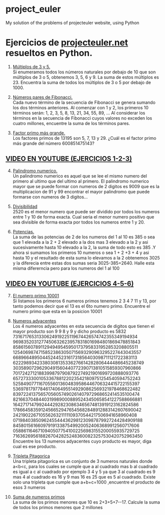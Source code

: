 # project_euler
My solution of the problems of projecteuler website, using Python

# Ejercicios de [projecteuler.net](https://projecteuler.net) resueltos en Python.

1. [Múltiplos de 3 y 5.](https://gitlab.com/1solo4free/proyectoeuler/-/blob/master/projectEULER-1.py)\
Si enumeramos todos los números naturales por debajo de 10 que son múltiplos de 3 o 5, obtenemos 3, 5, 6 y 9. La suma de estos múltiplos es 23. Encuentra la suma de todos los múltiplos de 3 o 5 por debajo de 1000.

2. [Números pares de Fibonacci.](https://gitlab.com/1solo4free/proyectoeuler/-/blob/master/projectEULER-2.py)\
Cada nuevo término de la secuencia de Fibonacci se genera sumando los dos términos anteriores. Al comenzar con 1 y 2, los primeros 10 términos serán: 1, 2, 3, 5, 8, 13, 21, 34, 55, 89, ... Al considerar los términos en la secuencia de Fibonacci cuyos valores no exceden los cuatro millones, encuentre la suma de los términos pares.

3. [Factor primo más grande.](https://gitlab.com/1solo4free/proyectoeuler/-/blob/master/projectEULER-3.py)\
Los factores primos de 13195 son 5, 7, 13 y 29. ¿Cuál es el factor primo más grande del número 600851475143?

## [VIDEO EN YOUTUBE (EJERCICIOS 1-2-3)](https://youtu.be/e-M78ZXf7Bc)

4. [Palindromo numerico.](https://gitlab.com/1solo4free/proyectoeuler/-/blob/master/projectEULER-4.py)\
Un palindromo numerico es aquel que se lee el mismo numero del primero al ultimo que del ultimo al primero. El palindromo numerico mayor que se puede formar con numeros de 2 digitos es 9009 que es la multiplicacion de 91 y 99 encontrar el mayor palindromo que puede formarse con numeros de 3 digitos...

5.  [Divisibilidad](https://gitlab.com/1solo4free/proyectoeuler/-/blob/master/projectEULER-5.py)\
2520 es el menor numero que puede ser dividido por todos los numeros entre 1 y 10 de forma exacta. Cual seria el menor numero positivo que sea divisible de forma exacta por todos los numeros entre 1 y 20.

6. [Potencias.](https://gitlab.com/1solo4free/proyectoeuler/-/blob/master/projectEULER-6.py)\
La suma de las potencias de 2 de los numeros del 1 al 10 es 385 o sea que 1 elevada a la 2 + 2 elevado a la dos mas 3 elevado a la 2 y asi sucesivamente hasta 10 elevado a la 2, la suma de todo esto es 385 .Y ahora si sumamos los primeros 10 numeros o sea 1 + 2 +3 + 4 y asi hasta 10 y el resultado de esta suma lo elevamos a la 2 obtenemos 3025 y la diferecia entre estas dos sumas seria 3025-385=2640.
Halle esta misma difererncia pero para los numeros del 1 al 100

## [VIDEO EN YOUTUBE (EJERCICIOS 4-5-6)](https://youtu.be/RgrderD-Xcw)

7. [El numero primo 10001](https://gitlab.com/1solo4free/proyectoeuler/-/blob/master/projectEULER-7.py)\
Si listamos los primeros 6 numeros primos tenemos 2 3 4 7 11 y 13, por tanto podemos decir que el 13 es el 6to numero primo.
Encuentre el numero primo que esta en la posicion 10001

8. [Numeros adyacentes](https://gitlab.com/1solo4free/proyectoeuler/-/blob/master/projectEULER-8.py)\
Los 4 numeros adyacentes en esta secuencia de digitos que tienen el mayor producto son 9 9 8 y 9 y dicho producto es 5832
73167176531330624919225119674426574742355349194934\
96983520312774506326239578318016984801869478851843\
85861560789112949495459501737958331952853208805511\
12540698747158523863050715693290963295227443043557\
66896648950445244523161731856403098711121722383113\
62229893423380308135336276614282806444486645238749\
30358907296290491560440772390713810515859307960866\
70172427121883998797908792274921901699720888093776\
65727333001053367881220235421809751254540594752243\
52584907711670556013604839586446706324415722155397\
53697817977846174064955149290862569321978468622482\
83972241375657056057490261407972968652414535100474\
82166370484403199890008895243450658541227588666881\
16427171479924442928230863465674813919123162824586\
17866458359124566529476545682848912883142607690042\
24219022671055626321111109370544217506941658960408\
07198403850962455444362981230987879927244284909188\
84580156166097919133875499200524063689912560717606\
05886116467109405077541002256983155200055935729725\
71636269561882670428252483600823257530420752963450\
Encuentre los 13 numeros adyacentes cuyo producto es mayor, diga cual es ese producto.

9. [Tripleta Pitagorica](https://gitlab.com/1solo4free/proyectoeuler/-/blob/master/projectEULER-9.py)\
Una tripleta pitagorica es un conjunto de 3 numeros naturales donde a<b<c, para los cuales se cumple que a al cuadrado mas b al cuadrado es igual a c al cuadrado por ejemplo 3 4 y 5 ya que 3 al cuadrado es 9 mas 4 al cuadrado es 16 y 9 mas 16 es 25 
que es 5 al cuadrado. 
Existe solo una tripleta que cumple que a+b+c=1000 ,encuentre el producto de esos 3 numeros

10. [Suma de numeros primos](https://gitlab.com/1solo4free/proyectoeuler/-/blob/master/projectEULER-10.py)\
La suma de los primos menores que 10 es 2+3+5+7--17. Calcule la suma de todos los primos menores que 2 millones
